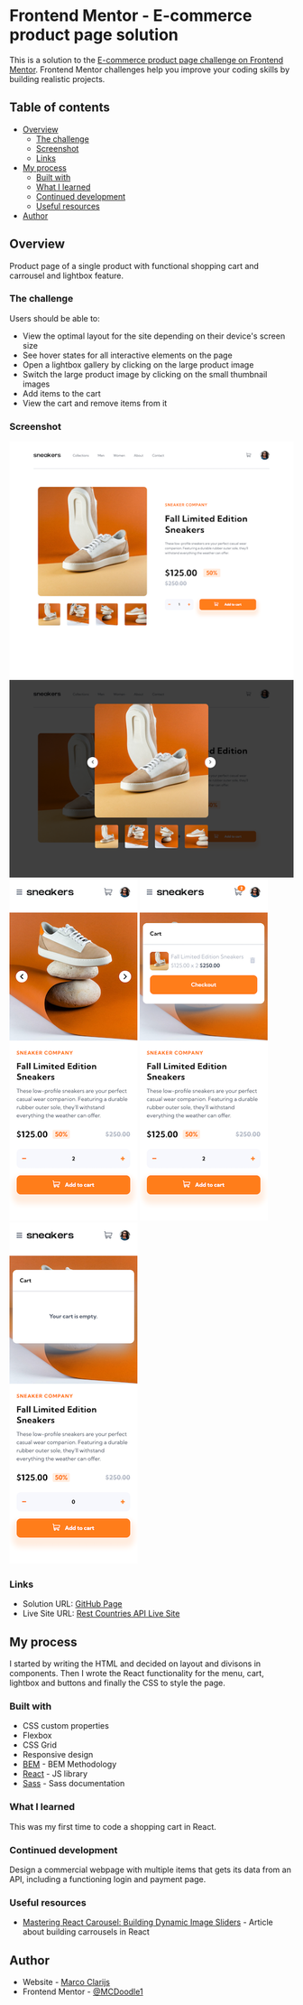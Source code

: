 # Frontend Mentor - E-commerce product page solution

This is a solution to the [E-commerce product page challenge on Frontend Mentor](https://www.frontendmentor.io/challenges/ecommerce-product-page-UPsZ9MJp6). Frontend Mentor challenges help you improve your coding skills by building realistic projects.

## Table of contents

- [Overview](#overview)
  - [The challenge](#the-challenge)
  - [Screenshot](#screenshot)
  - [Links](#links)
- [My process](#my-process)
  - [Built with](#built-with)
  - [What I learned](#what-i-learned)
  - [Continued development](#continued-development)
  - [Useful resources](#useful-resources)
- [Author](#author)

## Overview

Product page of a single product with functional shopping cart and carrousel and lightbox feature.

### The challenge

Users should be able to:

- View the optimal layout for the site depending on their device's screen size
- See hover states for all interactive elements on the page
- Open a lightbox gallery by clicking on the large product image
- Switch the large product image by clicking on the small thumbnail images
- Add items to the cart
- View the cart and remove items from it

### Screenshot

![desktop](./src/assets/screenshots/desktop.png)
![lightbox](./src/assets/screenshots/lightbox.png)
![mobile](./src/assets/screenshots/mobile.png)
![cart-full](./src/assets/screenshots/cart-full.png)
![cart-empty](./src/assets/screenshots/cart-empty.png)

### Links

- Solution URL: [GitHub Page](https://github.com/MCDoodle1/ecommerce-productpage)
- Live Site URL: [Rest Countries API Live Site](https://mcdoodle1.github.io/ecommerce-productpage/)

## My process

I started by writing the HTML and decided on layout and divisons in components. Then I wrote the React functionality for the menu, cart, lightbox and buttons and finally the CSS to style the page. 

### Built with

- CSS custom properties
- Flexbox
- CSS Grid
- Responsive design
- [BEM](https://en.bem.info/methodology/css/) - BEM Methodology
- [React](https://reactjs.org/) - JS library
- [Sass](https://sass-lang.com) - Sass documentation


### What I learned

This was my first time to code a shopping cart in React. 

### Continued development

Design a commercial webpage with multiple items that gets its data from an API, including a functioning login and payment page.

### Useful resources

- [Mastering React Carousel: Building Dynamic Image Sliders](https://blog.stackademic.com/mastering-react-carousel-building-dynamic-image-sliders-ee6089580152) - Article about building carrousels in React

## Author

- Website - [Marco Clarijs](https://github.com/MCDoodle1)
- Frontend Mentor - [@MCDoodle1](https://www.frontendmentor.io/profile/MCDoodle1)